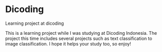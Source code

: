 # Dicoding
Learning project at dicoding

This is a learning project while I was studying at Dicoding Indonesia. The project this time includes several projects such as text classification to image classification. I hope it helps your study too, so enjoy!
